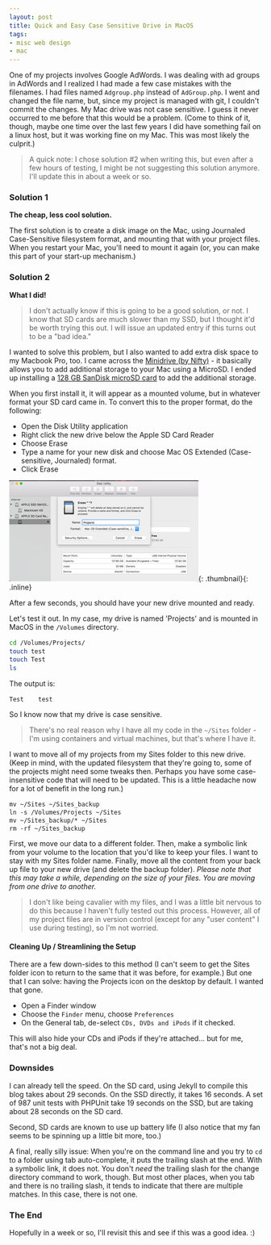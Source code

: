 ```yaml
---
layout: post
title: Quick and Easy Case Sensitive Drive in MacOS
tags:
- misc web design
- mac
---
```

One of my projects involves Google AdWords.  I was dealing with ad groups in AdWords and I realized I had made a few case mistakes with the filenames.  I had files named `Adgroup.php` instead of `AdGroup.php`.  I went and changed the file name, but, since my project is managed with git, I couldn't commit the changes.  My Mac drive was not case sensitive. I guess it never occurred to me before that this would be a problem.  (Come to think of it, though, maybe one time over the last few years I did have something fail on a linux host, but it was working fine on my Mac.  This was most likely the culprit.)

> A quick note: I chose solution #2 when writing this, but even after a few hours of testing, I might be not suggesting this solution anymore.  I'll update this in about a week or so.

### Solution 1

**The cheap, less cool solution.**

The first solution is to create a disk image on the Mac, using Journaled Case-Sensitive filesystem format, and mounting that with your project files.  When you restart your Mac, you'll need to mount it again (or, you can make this part of your start-up mechanism.)

### Solution 2

**What I did!**

> I don't actually know if this is going to be a good solution, or not.  I know that SD cards are much slower than my SSD, but I thought it'd be worth trying this out.  I will issue an updated entry if this turns out to be a "bad idea."

I wanted to solve this problem, but I also wanted to add extra disk space to my Macbook Pro, too.  I came across the [Minidrive (by Nifty)](https://www.bynifty.com/products/minidrive) - it basically allows you to add additional storage to your Mac using a MicroSD.  I ended up installing a [128 GB SanDisk microSD card](http://amzn.to/2oiiJvV) to add the additional storage.

When you first install it, it will appear as a mounted volume, but in whatever format your SD card came in.  To convert this to the proper format, do the following:

- Open the Disk Utility application
- Right click the new drive below the Apple SD Card Reader
- Choose Erase
- Type a name for your new disk and choose Mac OS Extended (Case-sensitive, Journaled) format.
- Click Erase

[![Formatting](/uploads/2017/formatting-sd-card-thumb.png)](/uploads/2017/formatting-sd-card.png){: .thumbnail}{: .inline}

After a few seconds, you should have your new drive mounted and ready.

Let's test it out.  In my case, my drive is named 'Projects' and is mounted in MacOS in the `/Volumes` directory.

```bash
cd /Volumes/Projects/
touch test
touch Test
ls
```

The output is:

```
Test    test
```

So I know now that my drive is case sensitive.

> There's no real reason why I have all my code in the `~/Sites` folder - I'm using containers and virtual machines, but that's where I have it.

I want to move all of my projects from my Sites folder to this new drive.  (Keep in mind, with the updated filesystem that they're going to, some of the projects might need some tweaks then.  Perhaps you have some case-insensitive code that will need to be updated.  This is a little headache now for a lot of benefit in the long run.)

```
mv ~/Sites ~/Sites_backup
ln -s /Volumes/Projects ~/Sites
mv ~/Sites_backup/* ~/Sites
rm -rf ~/Sites_backup
```

First, we move our data to a different folder.  Then, make a symbolic link from your volume to the location that you'd like to keep your files. I want to stay with my Sites folder name.  Finally, move all the content from your back up file to your new drive (and delete the backup folder).  *Please note that this may take a while, depending on the size of your files.  You are moving from one drive to another.*  

> I don't like being cavalier with my files, and I was a little bit nervous to do this because I haven't fully tested out this process.  However, all of my project files are in version control (except for any "user content" I use during testing), so I'm not worried.

#### Cleaning Up / Streamlining the Setup

There are a few down-sides to this method (I can't seem to get the Sites folder icon to return to the same that it was before, for example.)  But one that I can solve: having the Projects icon on the desktop by default. I wanted that gone.

- Open a Finder window
- Choose the `Finder` menu, choose `Preferences`
- On the General tab, de-select `CDs, DVDs and iPods` if it checked.

This will also hide your CDs and iPods if they're attached... but for me, that's not a big deal.

### Downsides

I can already tell the speed.  On the SD card, using Jekyll to compile this blog takes about 29 seconds.  On the SSD directly, it takes 16 seconds.  A set of 987 unit tests with PHPUnit take 19 seconds on the SSD, but are taking about 28 seconds on the SD card.

Second, SD cards are known to use up battery life (I also notice that my fan seems to be spinning up a little bit more, too.)

A final, really silly issue: When you're on the command line and you try to `cd` to a folder using tab auto-complete, it puts the trailing slash at the end.  With a symbolic link, it does not.  You don't *need* the trailing slash for the change directory command to work, though. But most other places, when you tab and there is no trailing slash, it tends to indicate that there are multiple matches.  In this case, there is not one.

### The End

Hopefully in a week or so, I'll revisit this and see if this was a good idea. :)
